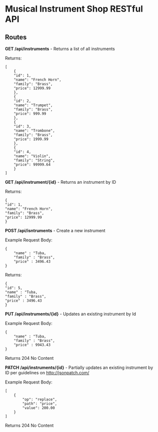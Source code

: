 # Musical Instrument Shop RESTful API

## Routes

**GET /api/instruments** - Returns a list of all instruments

Returns:

    [
        {
        "id": 1,
        "name": "French Horn",
        "family": "Brass",
        "price": 12999.99
        },
        {
        "id": 2,
        "name": "Trumpet",
        "family": "Brass",
        "price": 999.99
        },
        {
        "id": 3,
        "name": "Trombone",
        "family": "Brass",
        "price": 1999.99
        },
        {
        "id": 4,
        "name": "Violin",
        "family": "String",
        "price": 99999.64
        }
    ]

**GET /api/instrument/{id}** - Returns an instrument by ID

Returns:

    {
    "id": 1,
    "name": "French Horn",
    "family": "Brass",
    "price": 12999.99
    }

**POST /api/isntruments** - Create a new instrument

Example Request Body:

    {
        "name" : "Tuba,
        "family" : "Brass",
        "price" : 3496.43
    }

Returns:

    {
    "id": 5,
    "name" : "Tuba,
    "family" : "Brass",
    "price" : 3496.43
    }

**PUT /api/instruments/{id}** - Updates an existing instrument by Id

Example Request Body:

    {
        "name" : "Tuba,
        "family" : "Brass",
        "price" : 9943.43
    }

Returns 204 No Content

**PATCH /api/instruments/{id}** - Partially updates an existing instrument by ID per guidelines on http://jsonpatch.com/

Example Request Body:

    [
        {
            "op": "replace",
            "path": "price",
            "value": 200.00
        }
    ]

Returns 204 No Content

